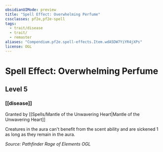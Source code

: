 ```yaml
---
obsidianUIMode: preview
title: "Spell Effect: Overwhelming Perfume"
cssclasses: pf2e,pf2e-spell
tags:
  - trait/disease
  - trait/
  - remaster
aliases: "Compendium.pf2e.spell-effects.Item.wdA5DW7YiYR4jXPs"
license: OGL
---
```

# Spell Effect: Overwhelming Perfume
## Level 5
### [[disease]]






Granted by [[Spells/Mantle of the Unwavering Heart|Mantle of the Unwavering Heart]]

Creatures in the aura can't benefit from the scent ability and are sickened 1 as long as they remain in the aura.

*Source: Pathfinder Rage of Elements*
*OGL*